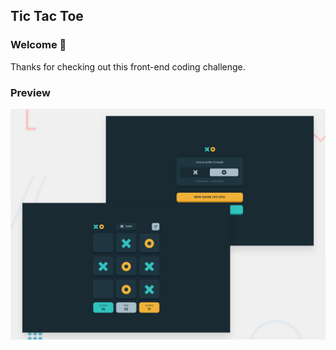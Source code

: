 ## Tic Tac Toe

### Welcome 👋

Thanks for checking out this front-end coding challenge.

### Preview

<img src="./preview/preview.jpg"/>